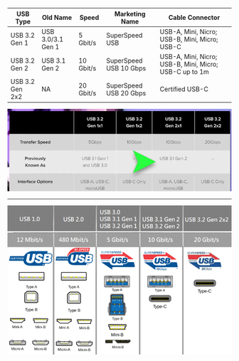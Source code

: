 | USB Type | Old Name | Speed | Marketing Name | Cable Connector |
|---------------|-------------------|----------|-----------------|-----------------|
| USB 3.2 Gen 1 | USB 3.0/3.1 Gen 1 | 5 Gbit/s | SuperSpeed USB | USB-A, Mini, Nicro; USB-B, Mini, Micro; USB-C
| USB 3.2 Gen 2 | USB 3.1 Gen 2 | 10 Gbit/s | SuperSpeed USB 10 Gbps| USB-A, Mini, Nicro; USB-B, Mini, Micro; USB-C up to 1m
| USB 3.2 Gen 2x2 | NA | 20 Gbit/s | SuperSpeed USB 20 Gbps | Certified USB-C


![USB names reference](/Screenshot_20220820-025017.png)

---

![USB Connectors](/Vergleich-der-USB-Versionen-von-1.0-bis-3.2-Gen-2x2-1.png)
